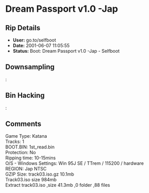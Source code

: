 # Dream Passport v1.0 -Jap

## Rip Details

- **User:** go.to/selfboot
- **Date:** 2001-06-07 11:05:55
- **Status:** Boot: Dream Passport v1.0 -Jap - Selfboot

## Downsampling

:

## Bin Hacking

:

## Comments

Game Type: Katana<br />Tracks: 1<br />BOOT.BIN: 1st_read.bin<br />Protection: No<br />Ripping time: 10-15mins<br />O/S - Windows Settings: Win 95J SE / TTrem / 115200 / hardware<br />REGION: Jap NTSC<br />GZIP Size: track03.iso.gz 10.1mb<br />Track03.iso size 984mb<br />Extract track03.iso ,size 41.3mb ,0 folder ,88 files<br /><br /><br /><br />

